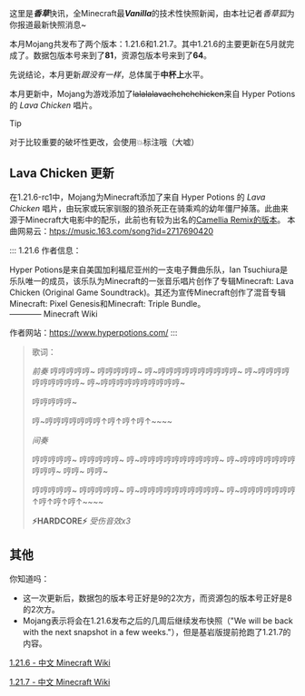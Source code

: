 <SpotlightHead
    title = "香草快讯 - Λojang Spotlight - 2025年7月"
    authorName = Alumopper
    avatarUrl = '../../_authors/alumopper.jpg'
    :socialLinks="[
        { name: 'BiliBili', url: 'https://space.bilibili.com/280394409' },
        { name: 'GitHub', url: 'https://github.com/Alumopper' }
    ]"
    cover='../_assets/spotlight.png'
    type=1
/>

这里是***香草***快讯，全Minecraft最***Vanilla***的技术性快照新闻，由本社记者*香草狐*为你报道最新快照消息~

本月Mojang共发布了两个版本：1.21.6和1.21.7。其中1.21.6的主要更新在5月就完成了。数据包版本号来到了**81**，资源包版本号来到了**64**。

先说结论，本月更新*跟没有一样*，总体属于**中杯上**水平。

本月更新中，Mojang为游戏添加了~~lalalalavachchchchicken~~来自 Hyper Potions 的 *Lava Chicken* 唱片。

<ColorLine />

> [!TIP]
>
> 对于比较重要的破坏性更改，会使用💥标注哦（大嘘）

## Lava Chicken 更新

在1.21.6-rc1中，Mojang为Minecraft添加了来自 Hyper Potions 的 *Lava Chicken* 唱片，由玩家或玩家驯服的狼杀死正在骑乘鸡的幼年僵尸掉落。此曲来源于Minecraft大电影中的配乐，此前也有较为出名的[Camellia Remix的版本](https://www.bilibili.com/video/BV1x3LUzPE8j)。
本曲网易云：<htps://music.163.com/song?id=2717690420>

::: 1.21.6
作者信息：

Hyper Potions是来自美国加利福尼亚州的一支电子舞曲乐队，Ian Tsuchiura是乐队唯一的成员，该乐队为Minecraft的一张音乐唱片创作了专辑Minecraft: Lava Chicken (Original Game Soundtrack)。其还为宣传Minecraft创作了混音专辑Minecraft: Pixel Genesis和Minecraft: Triple Bundle。\
———— Minecraft Wiki

作者网站：<https://www.hyperpotions.com/>
:::

> 歌词：
>
> *前奏*
> 哼哼哼哼哼~
> 哼哼哼哼哼~
> 哼~哼哼哼哼哼哼哼哼哼哼~
> 哼~哼哼哼哼哼哼哼哼哼哼~
> 哼~哼哼哼哼哼哼哼哼哼哼~
>
> 哼哼哼哼哼~
>
> 哼~哼哼哼哼哼哼哼↑哼↑哼↑哼↑~~~~
>
> *间奏*
>
> 哼哼哼哼哼~
> 哼哼哼哼哼~
> 哼~哼哼哼哼哼哼哼哼哼哼~
> 哼~哼哼哼哼哼哼哼哼哼哼~ 哼哼~ 哼哼~
>
> 哼哼哼哼哼~
> 哼哼哼哼哼~
> 哼~哼哼哼哼哼哼哼哼哼哼~
> 哼~哼哼哼哼哼哼哼↑哼↑哼↑哼↑~~~~
>
> **⚡HARDCORE⚡**
> *受伤音效x3*
>

## 其他

你知道吗：

- 这一次更新后，数据包的版本号正好是9的2次方，而资源包的版本号正好是8的2次方。
- Mojang表示将会在1.21.6发布之后的几周后继续发布快照（"We will be back with the next snapshot in a few weeks."），但是基岩版提前抢跑了1.21.7的内容。

[1.21.6 - 中文 Minecraft Wiki](https://zh.minecraft.wiki/w/Java%E7%89%881.21.6)

[1.21.7 - 中文 Minecraft Wiki](https://zh.minecraft.wiki/w/Java%E7%89%881.21.7)
